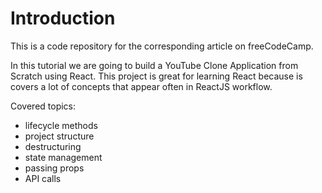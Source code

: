 # Introduction
This is a code repository for the corresponding article on freeCodeCamp. 

In this tutorial we are going to build a YouTube Clone Application from Scratch using React. This project is great for learning React because is covers a lot of concepts that appear often in ReactJS workflow. 

Covered topics:
- lifecycle methods
- project structure
 - destructuring
 - state management
 - passing props
 - API calls
